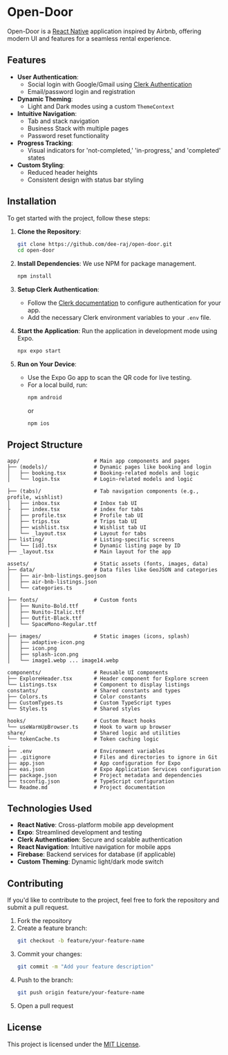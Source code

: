 # Open-Door

Open-Door is a [React Native](https://reactnative.dev/) application inspired by Airbnb, offering modern UI and features for a seamless rental experience.

## Features

- **User Authentication**:
  - Social login with Google/Gmail using [Clerk Authentication](https://clerk.dev/)
  - Email/password login and registration
- **Dynamic Theming**:
  - Light and Dark modes using a custom `ThemeContext`
- **Intuitive Navigation**:
  - Tab and stack navigation
  - Business Stack with multiple pages
  - Password reset functionality
- **Progress Tracking**:
  - Visual indicators for 'not-completed,' 'in-progress,' and 'completed' states
- **Custom Styling**:
  - Reduced header heights
  - Consistent design with status bar styling

## Installation

To get started with the project, follow these steps:

1. **Clone the Repository**:
   ```bash
   git clone https://github.com/dee-raj/open-door.git
   cd open-door
   ```

2. **Install Dependencies**:
   We use NPM for package management.
   ```bash
   npm install
   ```

3. **Setup Clerk Authentication**:
   - Follow the [Clerk documentation](https://clerk.dev/docs) to configure authentication for your app.
   - Add the necessary Clerk environment variables to your `.env` file.

4. **Start the Application**:
   Run the application in development mode using Expo.
   ```bash
   npx expo start
   ```

5. **Run on Your Device**:
   - Use the Expo Go app to scan the QR code for live testing.
   - For a local build, run:
     ```bash
     npm android
     ```
     or
     ```bash
     npm ios
     ```

## Project Structure


```
app/                        # Main app components and pages
├── (models)/               # Dynamic pages like booking and login
│   ├── booking.tsx         # Booking-related models and logic
│   └── login.tsx           # Login-related models and logic

├── (tabs)/                 # Tab navigation components (e.g., profile, wishlist)
│   ├── inbox.tsx           # Inbox tab UI
├   ├── index.tsx           # index for tabs
│   ├── profile.tsx         # Profile tab UI
│   ├── trips.tsx           # Trips tab UI
│   ├── wishlist.tsx        # Wishlist tab UI
│   └── _layout.tsx         # Layout for tabs
├── listing/                # Listing-specific screens
│   └── [id].tsx            # Dynamic listing page by ID
├── _layout.tsx             # Main layout for the app

assets/                     # Static assets (fonts, images, data)
├── data/                   # Data files like GeoJSON and categories
│   ├── air-bnb-listings.geojson
│   ├── air-bnb-listings.json
│   └── categories.ts

├── fonts/                  # Custom fonts
│   ├── Nunito-Bold.ttf
│   ├── Nunito-Italic.ttf
│   ├── Outfit-Black.ttf
│   └── SpaceMono-Regular.ttf

├── images/                 # Static images (icons, splash)
│   ├── adaptive-icon.png
│   ├── icon.png
│   ├── splash-icon.png
│   └── image1.webp ... image14.webp

components/                 # Reusable UI components
├── ExploreHeader.tsx       # Header component for Explore screen
└── Listings.tsx            # Component to display listings
constants/                  # Shared constants and types
├── Colors.ts               # Color constants
├── CustomTypes.ts          # Custom TypeScript types
└── Styles.ts               # Shared styles

hooks/                      # Custom React hooks
└── useWarmUpBrowser.ts     # Hook to warm up browser
share/                      # Shared logic and utilities
└── tokenCache.ts           # Token caching logic
.
├── .env                    # Environment variables
├── .gitignore              # Files and directories to ignore in Git
├── app.json                # App configuration for Expo
├── eas.json                # Expo Application Services configuration
├── package.json            # Project metadata and dependencies
├── tsconfig.json           # TypeScript configuration
└── Readme.md               # Project documentation

```

## Technologies Used

- **React Native**: Cross-platform mobile app development
- **Expo**: Streamlined development and testing
- **Clerk Authentication**: Secure and scalable authentication
- **React Navigation**: Intuitive navigation for mobile apps
- **Firebase**: Backend services for database (if applicable)
- **Custom Theming**: Dynamic light/dark mode switch

## Contributing

If you'd like to contribute to the project, feel free to fork the repository and submit a pull request. 

1. Fork the repository
2. Create a feature branch:
   ```bash
   git checkout -b feature/your-feature-name
   ```
3. Commit your changes:
   ```bash
   git commit -m "Add your feature description"
   ```
4. Push to the branch:
   ```bash
   git push origin feature/your-feature-name
   ```
5. Open a pull request

## License

This project is licensed under the [MIT License](LICENSE).
